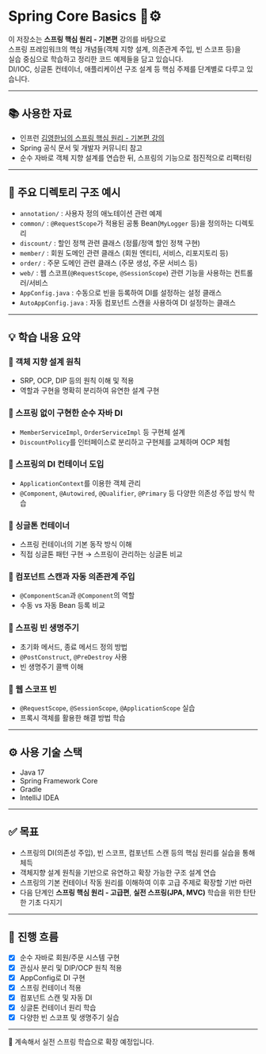 # Spring Core Basics 🌱⚙️

이 저장소는 **스프링 핵심 원리 - 기본편** 강의를 바탕으로  
스프링 프레임워크의 핵심 개념들(객체 지향 설계, 의존관계 주입, 빈 스코프 등)을  
실습 중심으로 학습하고 정리한 코드 예제들을 담고 있습니다.  
DI/IOC, 싱글톤 컨테이너, 애플리케이션 구조 설계 등 핵심 주제를 단계별로 다루고 있습니다.

---

## 📚 사용한 자료

- 인프런 [김영한님의 스프링 핵심 원리 - 기본편 강의](https://www.inflearn.com/course/스프링-핵심-원리-기본)
- Spring 공식 문서 및 개발자 커뮤니티 참고
- 순수 자바로 객체 지향 설계를 연습한 뒤, 스프링의 기능으로 점진적으로 리팩터링

---

## 📁 주요 디렉토리 구조 예시

- `annotation/` : 사용자 정의 애노테이션 관련 예제
- `common/` : `@RequestScope`가 적용된 공통 Bean(`MyLogger` 등)을 정의하는 디렉토리
- `discount/` : 할인 정책 관련 클래스 (정률/정액 할인 정책 구현)
- `member/` : 회원 도메인 관련 클래스 (회원 엔티티, 서비스, 리포지토리 등)
- `order/` : 주문 도메인 관련 클래스 (주문 생성, 주문 서비스 등)
- `web/` : 웹 스코프(`@RequestScope`, `@SessionScope`) 관련 기능을 사용하는 컨트롤러/서비스
- `AppConfig.java` : 수동으로 빈을 등록하여 DI를 설정하는 설정 클래스
- `AutoAppConfig.java` : 자동 컴포넌트 스캔을 사용하여 DI 설정하는 클래스
  
---

## 💡 학습 내용 요약

### 🔹 객체 지향 설계 원칙
- SRP, OCP, DIP 등의 원칙 이해 및 적용
- 역할과 구현을 명확히 분리하여 유연한 설계 구현

### 🔹 스프링 없이 구현한 순수 자바 DI
- `MemberServiceImpl`, `OrderServiceImpl` 등 구현체 설계
- `DiscountPolicy`를 인터페이스로 분리하고 구현체를 교체하며 OCP 체험

### 🔹 스프링의 DI 컨테이너 도입
- `ApplicationContext`를 이용한 객체 관리
- `@Component`, `@Autowired`, `@Qualifier`, `@Primary` 등 다양한 의존성 주입 방식 학습

### 🔹 싱글톤 컨테이너
- 스프링 컨테이너의 기본 동작 방식 이해
- 직접 싱글톤 패턴 구현 → 스프링이 관리하는 싱글톤 비교

### 🔹 컴포넌트 스캔과 자동 의존관계 주입
- `@ComponentScan`과 `@Component`의 역할
- 수동 vs 자동 Bean 등록 비교

### 🔹 스프링 빈 생명주기
- 초기화 메서드, 종료 메서드 정의 방법
- `@PostConstruct`, `@PreDestroy` 사용
- 빈 생명주기 콜백 이해

### 🔹 웹 스코프 빈
- `@RequestScope`, `@SessionScope`, `@ApplicationScope` 실습
- 프록시 객체를 활용한 해결 방법 학습

---

## ⚙️ 사용 기술 스택

- Java 17
- Spring Framework Core
- Gradle
- IntelliJ IDEA

---

## ✅ 목표

- 스프링의 DI(의존성 주입), 빈 스코프, 컴포넌트 스캔 등의 핵심 원리를 실습을 통해 체득
- 객체지향 설계 원칙을 기반으로 유연하고 확장 가능한 구조 설계 연습
- 스프링의 기본 컨테이너 작동 원리를 이해하여 이후 고급 주제로 확장할 기반 마련
- 다음 단계인 **스프링 핵심 원리 - 고급편**, **실전 스프링(JPA, MVC)** 학습을 위한 탄탄한 기초 다지기

---

## 📝 진행 흐름

- [x] 순수 자바로 회원/주문 시스템 구현
- [x] 관심사 분리 및 DIP/OCP 원칙 적용
- [x] AppConfig로 DI 구현
- [x] 스프링 컨테이너 적용
- [x] 컴포넌트 스캔 및 자동 DI
- [x] 싱글톤 컨테이너 원리 학습
- [x] 다양한 빈 스코프 및 생명주기 실습

---

🙌 계속해서 실전 스프링 학습으로 확장 예정입니다.


